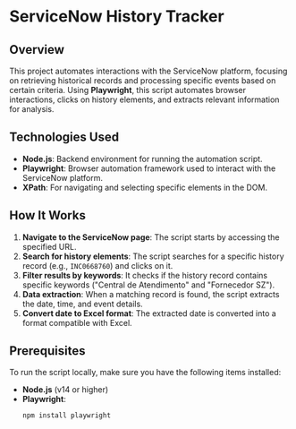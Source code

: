 # ServiceNow History Tracker

## Overview
This project automates interactions with the ServiceNow platform, focusing on retrieving historical records and processing specific events based on certain criteria. Using **Playwright**, this script automates browser interactions, clicks on history elements, and extracts relevant information for analysis.

## Technologies Used
- **Node.js**: Backend environment for running the automation script.
- **Playwright**: Browser automation framework used to interact with the ServiceNow platform.
- **XPath**: For navigating and selecting specific elements in the DOM.

## How It Works
1. **Navigate to the ServiceNow page**: The script starts by accessing the specified URL.
2. **Search for history elements**: The script searches for a specific history record (e.g., `INC0668760`) and clicks on it.
3. **Filter results by keywords**: It checks if the history record contains specific keywords ("Central de Atendimento" and "Fornecedor SZ").
4. **Data extraction**: When a matching record is found, the script extracts the date, time, and event details.
5. **Convert date to Excel format**: The extracted date is converted into a format compatible with Excel.

## Prerequisites
To run the script locally, make sure you have the following items installed:
- **Node.js** (v14 or higher)
- **Playwright**:
  ```bash
  npm install playwright
